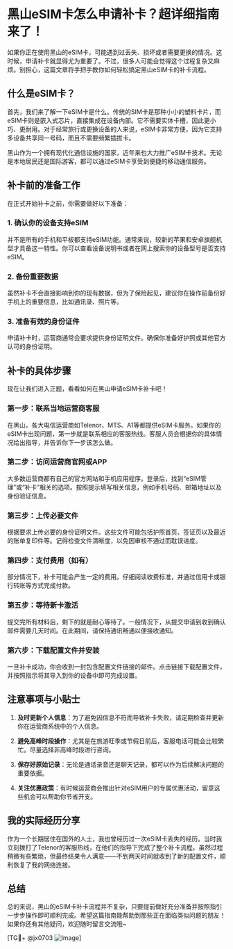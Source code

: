 # 黑山eSIM卡怎么申请补卡？超详细指南来了！

如果你正在使用黑山的eSIM卡，可能遇到过丢失、损坏或者需要更换的情况。这时候，申请补卡就显得尤为重要了。不过，很多人可能会觉得这个过程复杂又麻烦。别担心，这篇文章将手把手教你如何轻松搞定黑山eSIM卡的补卡流程。

## 什么是eSIM卡？

首先，我们来了解一下eSIM卡是什么。传统的SIM卡是那种小小的塑料卡片，而eSIM卡则是嵌入式芯片，直接集成在设备内部。它不需要实体卡槽，因此更小巧、更耐用。对于经常旅行或更换设备的人来说，eSIM卡非常方便，因为它支持多设备共享同一号码，而且不需要频繁插拔卡。

黑山作为一个拥有现代化通信设施的国家，近年来也大力推广eSIM卡技术。无论是本地居民还是国际游客，都可以通过eSIM卡享受到便捷的移动通信服务。

## 补卡前的准备工作

在正式开始补卡之前，你需要做好以下准备：

### 1. 确认你的设备支持eSIM
并不是所有的手机和平板都支持eSIM功能。通常来说，较新的苹果和安卓旗舰机型才具备这一特性。你可以查看设备说明书或者在网上搜索你的设备型号是否支持eSIM。

### 2. 备份重要数据
虽然补卡不会直接影响到你的现有数据，但为了保险起见，建议你在操作前备份好手机上的重要信息，比如通讯录、照片等。

### 3. 准备有效的身份证件
申请补卡时，运营商通常会要求提供身份证明文件。确保你准备好护照或其他官方认可的身份证明。

## 补卡的具体步骤

现在让我们进入正题，看看如何在黑山申请eSIM卡补卡吧！

### 第一步：联系当地运营商客服
在黑山，各大电信运营商如Telenor、MTS、A1等都提供eSIM卡服务。如果你的eSIM卡出现问题，第一步就是联系相应的客服热线。客服人员会根据你的具体情况给出指导，并告诉你下一步该怎么做。

### 第二步：访问运营商官网或APP
大多数运营商都有自己的官方网站和手机应用程序。登录后，找到“eSIM管理”或“补卡”相关的选项。按照提示填写相关信息，例如手机号码、邮箱地址以及身份验证信息。

### 第三步：上传必要文件
根据要求上传必要的身份证明文件。这些文件可能包括护照首页、签证页以及最近的账单复印件等。记得检查文件清晰度，以免因审核不通过而耽误进度。

### 第四步：支付费用（如有）
部分情况下，补卡可能会产生一定的费用。仔细阅读收费标准，并通过信用卡或银行转账等方式完成付款。

### 第五步：等待新卡激活
提交完所有材料后，剩下的就是耐心等待了。一般情况下，从提交申请到收到确认邮件需要几天时间。在此期间，请保持通讯畅通以便接收通知。

### 第六步：下载配置文件并安装
一旦补卡成功，你会收到一封包含配置文件链接的邮件。点击链接下载配置文件，并按照指示将其导入到你的设备中即可完成设置。

## 注意事项与小贴士

1. **及时更新个人信息**：为了避免因信息不符而导致补卡失败，请定期检查并更新你在运营商系统中的个人信息。
   
2. **避免高峰时段操作**：尤其是在旅游旺季或节假日前后，客服电话可能会比较繁忙。尽量选择非高峰时段进行咨询。

3. **保存好原始记录**：无论是通话录音还是聊天记录，都可以作为后续解决问题的重要依据。

4. **关注优惠政策**：有时候运营商会推出针对eSIM用户的专属优惠活动，留意这些机会可以帮助你节省开支。

## 我的实际经历分享

作为一个长期居住在国外的人士，我也曾经历过一次eSIM卡丢失的经历。当时我立刻拨打了Telenor的客服热线，在他们的指导下完成了整个补卡流程。虽然过程稍微有些繁琐，但最终结果令人满意——不到两天时间就收到了新的配置文件，顺利恢复了我的网络连接。

## 总结

总的来说，黑山的eSIM卡补卡流程并不复杂，只要提前做好充分准备并按照指引一步步操作即可顺利完成。希望这篇指南能帮助到那些正在面临类似问题的朋友！如果你还有其他疑问，欢迎随时留言交流哦~

[TG💪+ @jx0703 ![Image](https://github.com/user-attachments/assets/dbca1d08-cadb-493c-b0ec-ad6f7a83f270)]
